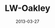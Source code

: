 ---
layout: message
category: message
series: "Last Wednesday"
title: "LW-Oakley"
date: 2013-03-27
audio-description: "LW-Oakley March 2013"
audio: "http://www.crossroads.net/players/media/hq/032713_lw_oakley.mp3"
audio-title: "LW-Oakley March 2013"
audio-duration: "25:31"
video-description: "Oakley"
video-title: "Last Wednesday - Mar. 2013"
video: "https://s3.amazonaws.com/crossroadsvideomessages/032713_lw_oakley.mp4"
video-poster: "https://www.crossroads.net/uploadedfiles/032713_LW_oakley.jpg"
---